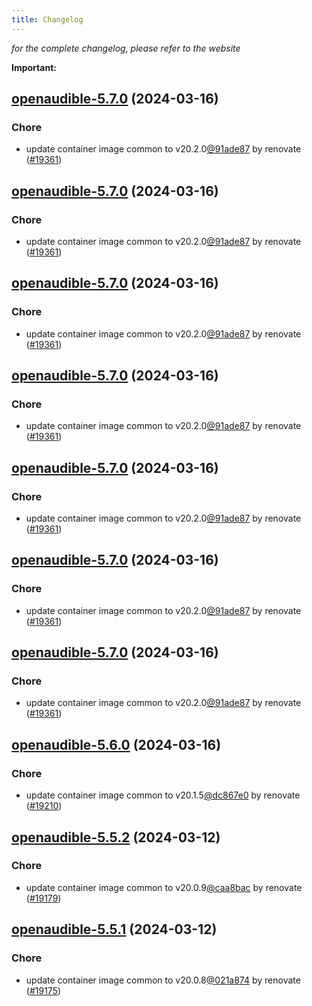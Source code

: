 ```yaml
---
title: Changelog
---
```



*for the complete changelog, please refer to the website*

**Important:**


## [openaudible-5.7.0](https://github.com/truecharts/charts/compare/openaudible-5.6.0...openaudible-5.7.0) (2024-03-16)

### Chore



- update container image common to v20.2.0[@91ade87](https://github.com/91ade87) by renovate ([#19361](https://github.com/truecharts/charts/issues/19361))


## [openaudible-5.7.0](https://github.com/truecharts/charts/compare/openaudible-5.6.0...openaudible-5.7.0) (2024-03-16)

### Chore



- update container image common to v20.2.0[@91ade87](https://github.com/91ade87) by renovate ([#19361](https://github.com/truecharts/charts/issues/19361))


## [openaudible-5.7.0](https://github.com/truecharts/charts/compare/openaudible-5.6.0...openaudible-5.7.0) (2024-03-16)

### Chore



- update container image common to v20.2.0[@91ade87](https://github.com/91ade87) by renovate ([#19361](https://github.com/truecharts/charts/issues/19361))


## [openaudible-5.7.0](https://github.com/truecharts/charts/compare/openaudible-5.6.0...openaudible-5.7.0) (2024-03-16)

### Chore



- update container image common to v20.2.0[@91ade87](https://github.com/91ade87) by renovate ([#19361](https://github.com/truecharts/charts/issues/19361))


## [openaudible-5.7.0](https://github.com/truecharts/charts/compare/openaudible-5.6.0...openaudible-5.7.0) (2024-03-16)

### Chore



- update container image common to v20.2.0[@91ade87](https://github.com/91ade87) by renovate ([#19361](https://github.com/truecharts/charts/issues/19361))


## [openaudible-5.7.0](https://github.com/truecharts/charts/compare/openaudible-5.6.0...openaudible-5.7.0) (2024-03-16)

### Chore



- update container image common to v20.2.0[@91ade87](https://github.com/91ade87) by renovate ([#19361](https://github.com/truecharts/charts/issues/19361))


## [openaudible-5.7.0](https://github.com/truecharts/charts/compare/openaudible-5.6.0...openaudible-5.7.0) (2024-03-16)

### Chore



- update container image common to v20.2.0[@91ade87](https://github.com/91ade87) by renovate ([#19361](https://github.com/truecharts/charts/issues/19361))


## [openaudible-5.6.0](https://github.com/truecharts/charts/compare/openaudible-5.5.2...openaudible-5.6.0) (2024-03-16)

### Chore



- update container image common to v20.1.5[@dc867e0](https://github.com/dc867e0) by renovate ([#19210](https://github.com/truecharts/charts/issues/19210))


## [openaudible-5.5.2](https://github.com/truecharts/charts/compare/openaudible-5.5.1...openaudible-5.5.2) (2024-03-12)

### Chore



- update container image common to v20.0.9[@caa8bac](https://github.com/caa8bac) by renovate ([#19179](https://github.com/truecharts/charts/issues/19179))


## [openaudible-5.5.1](https://github.com/truecharts/charts/compare/openaudible-5.5.0...openaudible-5.5.1) (2024-03-12)

### Chore



- update container image common to v20.0.8[@021a874](https://github.com/021a874) by renovate ([#19175](https://github.com/truecharts/charts/issues/19175))

